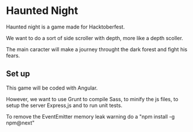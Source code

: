 # Haunted Night

Haunted night is a game made for Hacktoberfest.

We want to do a sort of side scroller with depth, more like a depth scoller.

The main caracter will make a journey throught the dark forest and fight his fears.

## Set up

This game will be coded with Angular.

However, we want to use Grunt to compile Sass, to minify the js files, to setup the server Express,js and to run unit tests.


To remove the EventEmitter memory leak warning
do a "npm install -g npm@next"